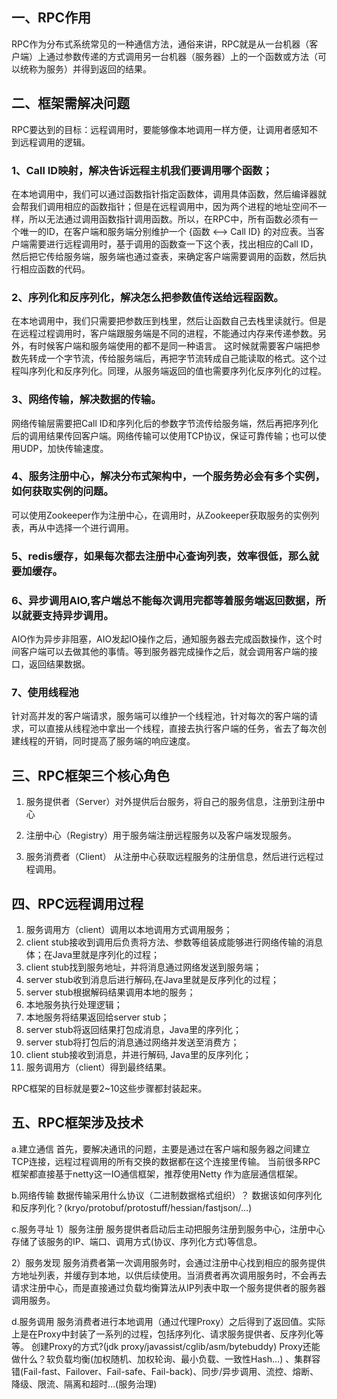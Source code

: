 ## 一、RPC作用

RPC作为分布式系统常见的一种通信方法，通俗来讲，RPC就是从一台机器（客户端）上通过参数传递的方式调用另一台机器（服务器）上的一个函数或方法（可以统称为服务）并得到返回的结果。

## 二、框架需解决问题

RPC要达到的目标：远程调用时，要能够像本地调用一样方便，让调用者感知不到远程调用的逻辑。

### 1、Call ID映射，解决告诉远程主机我们要调用哪个函数；

在本地调用中，我们可以通过函数指针指定函数体，调用具体函数，然后编译器就会帮我们调用相应的函数指针；但是在远程调用中，因为两个进程的地址空间不一样，所以无法通过调用函数指针调用函数。所以，在RPC中，所有函数必须有一个唯一的ID，在客户端和服务端分别维护一个 {函数 <–> Call ID} 的对应表。当客户端需要进行远程调用时，基于调用的函数查一下这个表，找出相应的Call ID，然后把它传给服务端，服务端也通过查表，来确定客户端需要调用的函数，然后执行相应函数的代码。

### 2、序列化和反序列化，解决怎么把参数值传送给远程函数。

在本地调用中，我们只需要把参数压到栈里，然后让函数自己去栈里读就行。但是在远程过程调用时，客户端跟服务端是不同的进程，不能通过内存来传递参数。另外，有时候客户端和服务端使用的都不是同一种语言。
这时候就需要客户端把参数先转成一个字节流，传给服务端后，再把字节流转成自己能读取的格式。这个过程叫序列化和反序列化。同理，从服务端返回的值也需要序列化反序列化的过程。

### 3、网络传输，解决数据的传输。

网络传输层需要把Call ID和序列化后的参数字节流传给服务端，然后再把序列化后的调用结果传回客户端。网络传输可以使用TCP协议，保证可靠传输；也可以使用UDP，加快传输速度。

### 4、服务注册中心，解决分布式架构中，一个服务势必会有多个实例，如何获取实例的问题。

可以使用Zookeeper作为注册中心，在调用时，从Zookeeper获取服务的实例列表，再从中选择一个进行调用。

### 5、redis缓存，如果每次都去注册中心查询列表，效率很低，那么就要加缓存。

### 6、异步调用AIO,客户端总不能每次调用完都等着服务端返回数据，所以就要支持异步调用。

AIO作为异步非阻塞，AIO发起IO操作之后，通知服务器去完成函数操作，这个时间客户端可以去做其他的事情。等到服务器完成操作之后，就会调用客户端的接口，返回结果数据。

### 7、使用线程池

针对高并发的客户端请求，服务端可以维护一个线程池，针对每次的客户端的请求，可以直接从线程池中拿出一个线程，直接去执行客户端的任务，省去了每次创建线程的开销，同时提高了服务端的响应速度。

## 三、RPC框架三个核心角色

1. 服务提供者（Server）对外提供后台服务，将自己的服务信息，注册到注册中心
2. 注册中心（Registry）用于服务端注册远程服务以及客户端发现服务。

3. 服务消费者（Client） 从注册中心获取远程服务的注册信息，然后进行远程过程调用。

## 四、RPC远程调用过程

1. 服务调用方（client）调用以本地调用方式调用服务；
2. client stub接收到调用后负责将方法、参数等组装成能够进行网络传输的消息体；在Java里就是序列化的过程；
3. client stub找到服务地址，并将消息通过网络发送到服务端；
4. server stub收到消息后进行解码,在Java里就是反序列化的过程；
5. server stub根据解码结果调用本地的服务；
6. 本地服务执行处理逻辑；
7. 本地服务将结果返回给server stub；
8. server stub将返回结果打包成消息，Java里的序列化；
9. server stub将打包后的消息通过网络并发送至消费方；
10. client stub接收到消息，并进行解码, Java里的反序列化；
11. 服务调用方（client）得到最终结果。

RPC框架的目标就是要2~10这些步骤都封装起来。

## 五、RPC框架涉及技术

a.建立通信
首先，要解决通讯的问题，主要是通过在客户端和服务器之间建立TCP连接，远程过程调用的所有交换的数据都在这个连接里传输。
当前很多RPC框架都直接基于netty这一IO通信框架，推荐使用Netty 作为底层通信框架。

b.网络传输
数据传输采用什么协议（二进制数据格式组织）？
数据该如何序列化和反序列化？(kryo/protobuf/protostuff/hessian/fastjson/…)

c.服务寻址
1）服务注册
服务提供者启动后主动把服务注册到服务中心，注册中心存储了该服务的IP、端口、调用方式(协议、序列化方式)等信息。

2）服务发现
服务消费者第一次调用服务时，会通过注册中心找到相应的服务提供方地址列表，并缓存到本地，以供后续使用。当消费者再次调用服务时，不会再去请求注册中心，而是直接通过负载均衡算法从IP列表中取一个服务提供者的服务器调用服务。

d.服务调用
服务消费者进行本地调用（通过代理Proxy）之后得到了返回值。实际上是在Proxy中封装了一系列的过程，包括序列化、请求服务提供者、反序列化等等。
创建Proxy的方式?(jdk proxy/javassist/cglib/asm/bytebuddy)
Proxy还能做什么？软负载均衡(加权随机、加权轮询、最小负载、一致性Hash…) 、集群容错(Fail-fast、Failover、Fail-safe、Fail-back)、同步/异步调用、流控、熔断、降级、限流、隔离和超时…(服务治理)
